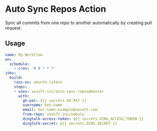 # Auto Sync Repos Action

Sync all commits from one repo to another automatically by creating pull request.


## Usage

```yaml
name: My Workflow
on:
  schedule:
    - cron: '0 8 * * *'
jobs:
  build:
    runs-on: ubuntu-latest
    steps:
    - uses: vesoft-inc/auto-sync-repos@master
      with:
        gh-pat: ${{ secrets.GH_PAT }}
        username: bot-name
        email: bot-name-example@vesoft.com
        from-repo: vesoft-inc/nebula
        dingtalk-access-token: ${{ secrets.DING_ACCESS_TOKEN }}
        dingtalk-secret: ${{ secrets.DING_SECRET }}
```
